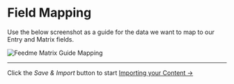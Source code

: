# Field Mapping

Use the below screenshot as a guide for the data we want to map to our Entry and Matrix fields.

![Feedme Matrix Guide Mapping](../../screenshots/feedme-matrix-guide-mapping.png)

* * *

Click the _Save & Import_ button to start [Importing your Content →](docs:guides/importing-into-matrix/importing-your-content)
